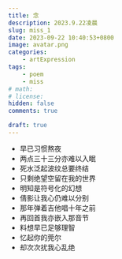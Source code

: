 ```yaml
---
title: 念
description: 2023.9.22凌晨
slug: miss_1
date: 2023-09-22 10:40:53+0800
image: avatar.png
categories:
    - artExpression
tags:
    - poem
    - miss
# math: 
# license: 
hidden: false
comments: true

draft: true
---
```


- 早已习惯熬夜
- 两点三十三分亦难以入眠
- 死水泛起波纹总要终结
- 只剩绝望空留在我的世界
- 明知是符号化的幻想
- 倩影让我心仍难以分别
- 那年弹着吉他唱十年之前
- 再回首我亦嵌入那音节
- 料想早已足够理智
- 忆起你的莞尔
- 却次次扰我心乱绝
